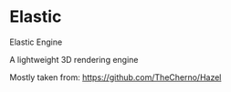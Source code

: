 # Elastic
Elastic Engine

A lightweight 3D rendering engine

Mostly taken from:
 https://github.com/TheCherno/Hazel